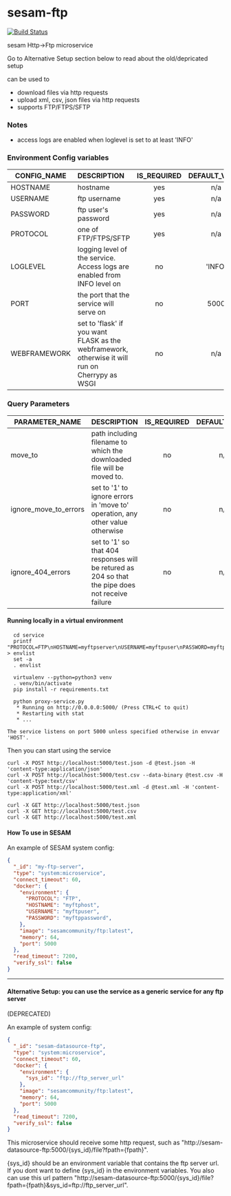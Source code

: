 # sesam-ftp
[![Build Status](https://travis-ci.org/sesam-community/ftp.svg?branch=master)](https://travis-ci.org/sesam-community/ftp)

sesam Http->Ftp microservice


Go to Alternative Setup section below to read about the old/depricated setup

can be used to
 * download files via http requests
 * upload xml, csv, json files via http requests
 * supports FTP/FTPS/SFTP

### Notes
 * access logs are enabled when loglevel is set to at least 'INFO'


 ### Environment Config variables
 | CONFIG_NAME        | DESCRIPTION           | IS_REQUIRED  |DEFAULT_VALUE|
 | -------------------|:---------------------|:------------:|:-----------:|
 | HOSTNAME | hostname | yes | n/a |
 | USERNAME | ftp username  | yes | n/a |
 | PASSWORD | ftp user's password | yes | n/a |
 | PROTOCOL | one of FTP/FTPS/SFTP | yes | n/a |
 | LOGLEVEL | logging level of the service. Access logs are enabled from INFO level on | no | 'INFO' |
 | PORT | the port that the service will serve on | no | 5000 |
 | WEBFRAMEWORK | set to 'flask' if you want FLASK as the webframework, otherwise it will run on Cherrypy as WSGI | no | n/a |


### Query Parameters
| PARAMETER_NAME        | DESCRIPTION           | IS_REQUIRED  |DEFAULT_VALUE|
| -------------------|:---------------------|:------------:|:-----------:|
| move_to | path including filename to which the downloaded file will be moved to. | no | n/a |
| ignore_move_to_errors | set to '1' to ignore errors in 'move to' operation, any other value otherwise  | no | n/a |
| ignore_404_errors | set to '1' so that 404 responses will be retured as 204 so that the pipe does not receive failure | no | n/a |


#### Running locally in a virtual environment
```
  cd service
  printf "PROTOCOL=FTP\nHOSTNAME=myftpserver\nUSERNAME=myftpuser\nPASSWORD=myftppassword\n" > envlist
  set -a
  . envlist

  virtualenv --python=python3 venv
  . venv/bin/activate
  pip install -r requirements.txt

  python proxy-service.py
   * Running on http://0.0.0.0:5000/ (Press CTRL+C to quit)
   * Restarting with stat
   * ...

The service listens on port 5000 unless specified otherwise in envvar 'HOST'.

```
Then you can start using the service

```
curl -X POST http://localhost:5000/test.json -d @test.json -H 'content-type:application/json'
curl -X POST http://localhost:5000/test.csv --data-binary @test.csv -H 'content-type:text/csv'
curl -X POST http://localhost:5000/test.xml -d @test.xml -H 'content-type:application/xml'

curl -X GET http://localhost:5000/test.json
curl -X GET http://localhost:5000/test.csv
curl -X GET http://localhost:5000/test.xml
```

#### How To use in SESAM

An example of SESAM system config:

```json
{
  "_id": "my-ftp-server",
  "type": "system:microservice",
  "connect_timeout": 60,
  "docker": {
    "environment": {
      "PROTOCOL": "FTP",
      "HOSTNAME": "myftphost",
      "USERNAME": "myftpuser",
      "PASSWORD": "myftppassword",
    },
    "image": "sesamcommunity/ftp:latest",
    "memory": 64,
    "port": 5000
  },
  "read_timeout": 7200,
  "verify_ssl": false
}
```

---
#### Alternative Setup: you can use the service as a generic service for any ftp server

(DEPRECATED)


An example of system config:

```json
{
  "_id": "sesam-datasource-ftp",
  "type": "system:microservice",
  "connect_timeout": 60,
  "docker": {
    "environment": {
      "sys_id": "ftp://ftp_server_url"
    },
    "image": "sesamcommunity/ftp:latest",
    "memory": 64,
    "port": 5000
  },
  "read_timeout": 7200,
  "verify_ssl": false
}
```

This microservice should receive some http request,
such as "http://sesam-datasource-ftp:5000/{sys_id}/file?fpath={fpath}".

{sys_id} should be an environment variable that contains the ftp server url.
If you dont want to define {sys_id} in the environment variables.
You also can use this url pattern "http://sesam-datasource-ftp:5000/{sys_id}/file?fpath={fpath}&sys_id=ftp://ftp_server_url".
